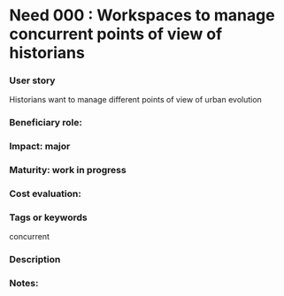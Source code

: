 # Need 000 : Workspaces to manage concurrent points of view of historians

### User story
Historians want to manage different points of view of urban evolution

### Beneficiary role: 

### Impact: major

### Maturity: work in progress

### Cost evaluation: 

### Tags or keywords
concurrent

### Description

### Notes:
